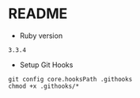 # README

* Ruby version
```
3.3.4
```

* Setup Git Hooks
```console
git config core.hooksPath .githooks
chmod +x .githooks/*
```
